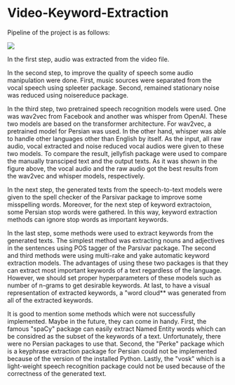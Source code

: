 # Video-Keyword-Extraction

Pipeline of the project is as follows:

![](https://drive.google.com/uc?export=view&id=1wtitXv2pdxmzLFUrl1hkdGY2LxwCIr8z)

In the first step, audio was extracted from the video file.

In the second step, to improve the quality of speech some audio manipulation were done. First, music sources were separated from the vocal speech using spleeter package. Second, remained stationary noise was reduced using noisereduce package.

In the third step, two pretrained speech recognition models were used. One was wav2vec from Facebook and another was whisper from OpenAI. These two models are based on the transformer architecture. For wav2vec, a pretrained model for Persian was used. In the other hand, whisper was able to handle other languages other than English by itself. As the input, all raw audio, vocal extracted and noise reduced vocal audios were given to these two models. To compare the result, jellyfish package were used to compare the manually transciped text and the output texts. As it was shown in the figure above, the vocal audio and the raw audio got the best results from the wav2vec and whisper models, respectively.

In the next step, the generated texts from the speech-to-text models were given to the spell checker of the Parsivar package to improve some misspelling words. Moreover, for the next step of keyword extractoion, some Persian stop words were gathered. In this way, keyword extraction methods can ignore stop words as important keywords.

In the last step, some methods were used to extract keywords from the generated texts. The simplest method was extracting nouns and adjectives in the sentences using POS tagger of the Parsivar package. The second and third methods were using multi-rake and yake automatic keyword extraction models. The advantages of using these two packages is that they can extract most important keywords of a text regardless of the language. However, we should set proper hyperparameters of these models such as number of n-grams to get desirable keywords. At last, to have a visual representation of extracted keywords, a "word cloud** was generated from all of the extracted keywords.

It is good to mention some methods which were not successfully implemented. Maybe in the future, they can come in handy. First, the famous "spaCy" package can easily extract Named Entity words which can be considred as the subset of the keywords of a text. Unfortunately, there were no Persian packages to use that. Second, the "Perke" package which is a keyphrase extraction package for Persian could not be implemented because of the version of the installed Python. Lastly, the "vosk" which is a light-weight speech recognition package could not be used because of the correctness of the generated text.
